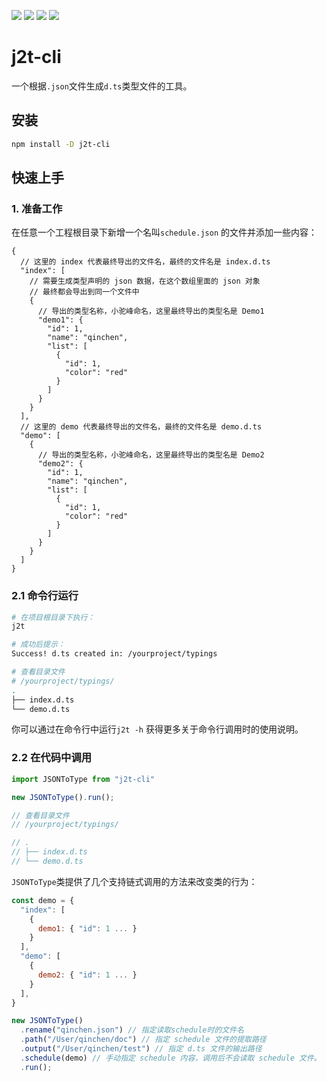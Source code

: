 ![](https://img.shields.io/npm/dt/j2t-cli)
![](https://img.shields.io/badge/node-14.16.0+-3963bc.svg)
![](https://img.shields.io/npm/v/j2t-cli)
![](https://img.shields.io/npm/l/j2t-cli)

# j2t-cli

一个根据`.json`文件生成`d.ts`类型文件的工具。

## 安装

```bash
npm install -D j2t-cli
```

## 快速上手

### 1. 准备工作

在任意一个工程根目录下新增一个名叫`schedule.json` 的文件并添加一些内容：

```json5
{
  // 这里的 index 代表最终导出的文件名，最终的文件名是 index.d.ts
  "index": [
    // 需要生成类型声明的 json 数据，在这个数组里面的 json 对象
    // 最终都会导出到同一个文件中
    {
      // 导出的类型名称，小驼峰命名，这里最终导出的类型名是 Demo1
      "demo1": {
        "id": 1,
        "name": "qinchen",
        "list": [
          {
            "id": 1,
            "color": "red"
          }
        ]
      }
    }
  ],
  // 这里的 demo 代表最终导出的文件名，最终的文件名是 demo.d.ts
  "demo": [
    {
      // 导出的类型名称，小驼峰命名，这里最终导出的类型名是 Demo2
      "demo2": {
        "id": 1,
        "name": "qinchen",
        "list": [
          {
            "id": 1,
            "color": "red"
          }
        ]
      }
    }
  ]
}
```

### 2.1 命令行运行

```bash
# 在项目根目录下执行：
j2t

# 成功后提示：
Success! d.ts created in: /yourproject/typings

# 查看目录文件
# /yourproject/typings/
.
├── index.d.ts
└── demo.d.ts

```

你可以通过在命令行中运行`j2t -h` 获得更多关于命令行调用时的使用说明。

### 2.2 在代码中调用

```js
import JSONToType from "j2t-cli"

new JSONToType().run();

// 查看目录文件
// /yourproject/typings/

// .
// ├── index.d.ts
// └── demo.d.ts
```

`JSONToType`类提供了几个支持链式调用的方法来改变类的行为：

```js
const demo = {
  "index": [
    {
      demo1: { "id": 1 ... }
    }
  ],
  "demo": [
    {
      demo2: { "id": 1 ... }
    }
  ],
}

new JSONToType()
  .rename("qinchen.json") // 指定读取schedule时的文件名
  .path("/User/qinchen/doc") // 指定 schedule 文件的提取路径
  .output("/User/qinchen/test") // 指定 d.ts 文件的输出路径
  .schedule(demo) // 手动指定 schedule 内容，调用后不会读取 schedule 文件。
  .run();
```

